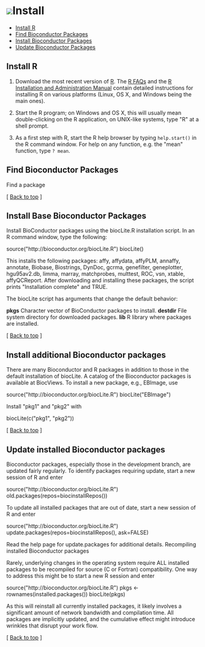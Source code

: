 ![](/images/icons/install.gif)Install
===========================================================

* [Install R](#install-R)  
* [Find Bioconductor Packages](#find-bioconductor-packages)  
* [Install Bioconductor Packages](#install-bioconductor-packages)  
* [Update Bioconductor Packages](#update-bioconductor-packages)


<h2 id="install-R"">Install R</h2>

1. Download the most recent version of [R][].  The [R FAQs][] and the [R
Installation and Administration Manual][1] contain detailed instructions
for installing R on various platforms (Linux, OS X, and Windows being
the main ones).

[R]: http://www.r-project.org/
[R FAQs]: http://cran.r-project.org/faqs.html
[1]: http://cran.r-project.org/doc/manuals/R-admin.html

2. Start the R program; on Windows and OS X, this will usually mean
   double-clicking on the R application, on UNIX-like systems, type
   "R" at a shell prompt.
   
3. As a first step with R, start the R help browser by typing
   `help.start()` in the R command window. For help on any
   function, e.g. the "mean" function, type `? mean`.


<h2 id="find-bioconductor-packages">Find Bioconductor Packages</h2>

Find a package

<p class="back_to_top">[ <a href="#top">Back to top</a> ]</p>


<h2 id="install-bioconductor-packages">Install Base Bioconductor Packages</h2>


Install BioConductor packages using the biocLite.R installation
script. In an R command window, type the following:

<p class="code_box">    source("http://bioconductor.org/biocLite.R")
    biocLite()
</p>

This installs the following packages: affy, affydata, affyPLM,
annaffy, annotate, Biobase, Biostrings, DynDoc, gcrma, genefilter,
geneplotter, hgu95av2.db, limma, marray, matchprobes, multtest, ROC,
vsn, xtable, affyQCReport. After downloading and installing these
packages, the script prints "Installation complete" and TRUE.

The biocLite script has arguments that change the default behavior:

<p class="code_box">    <b>pkgs</b>
        Character vector of BioConductor packages to install.
    <b>destdir</b>
        File system directory for downloaded packages.
    <b>lib</b>
        R library where packages are installed.
</p>

<p class="back_to_top">[ <a href="#top">Back to top</a> ]</p>

<h2>Install additional Bioconductor packages</h2>

There are many Bioconductor and R packages in addition to those in the
default installation of biocLite. A catalog of the Bioconductor
packages is available at BiocViews. To install a new package, e.g.,
EBImage, use

<p class="code_box">    source("http://bioconductor.org/biocLite.R")
    biocLite("EBImage")
</p>

Install "pkg1" and "pkg2" with

<p class="code_box">    biocLite(c("pkg1", "pkg2"))
</p>

<p class="back_to_top">[ <a href="#top">Back to top</a> ]</p>


<h2 id="update-bioconductor-packages">Update installed Bioconductor packages</h2>

Bioconductor packages, especially those in the development branch, are
updated fairly regularly. To identify packages requiring update, start
a new session of R and enter

<p class="code_box">    source("http://bioconductor.org/biocLite.R")
    old.packages(repos=biocinstallRepos())
</p>

To update all installed packages that are out of date, start a new
session of R and enter

<p class="code_box">    source("http://bioconductor.org/biocLite.R")
    update.packages(repos=biocinstallRepos(), ask=FALSE)
</p>

Read the help page for update.packages for additional details.
Recompiling installed Bioconductor packages

Rarely, underlying changes in the operating system require ALL
installed packages to be recompiled for source (C or Fortran)
compatibility. One way to address this might be to start a new R
session and enter

<p class="code_box">    source("http://bioconductor.org/biocLite.R")
    pkgs <- rownames(installed.packages())
    biocLite(pkgs)
</p>

As this will reinstall all currently installed packages, it likely
involves a significant amount of network bandwidth and compilation
time. All packages are implicitly updated, and the cumulative effect
might introduce wrinkles that disrupt your work flow.

<p class="back_to_top">[ <a href="#top">Back to top</a> ]</p>

